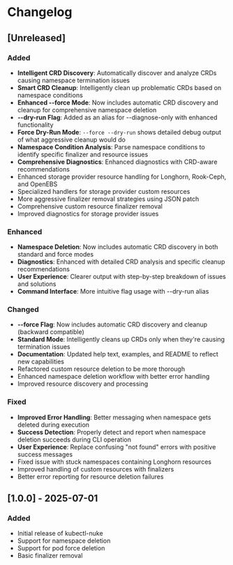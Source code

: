 # Changelog

## [Unreleased]
### Added
- **Intelligent CRD Discovery**: Automatically discover and analyze CRDs causing namespace termination issues
- **Smart CRD Cleanup**: Intelligently clean up problematic CRDs based on namespace conditions
- **Enhanced --force Mode**: Now includes automatic CRD discovery and cleanup for comprehensive namespace deletion
- **--dry-run Flag**: Added as an alias for --diagnose-only with enhanced functionality
- **Force Dry-Run Mode**: `--force --dry-run` shows detailed debug output of what aggressive cleanup would do
- **Namespace Condition Analysis**: Parse namespace conditions to identify specific finalizer and resource issues
- **Comprehensive Diagnostics**: Enhanced diagnostics with CRD-aware recommendations
- Enhanced storage provider resource handling for Longhorn, Rook-Ceph, and OpenEBS
- Specialized handlers for storage provider custom resources
- More aggressive finalizer removal strategies using JSON patch
- Comprehensive custom resource finalizer removal
- Improved diagnostics for storage provider issues

### Enhanced
- **Namespace Deletion**: Now includes automatic CRD discovery in both standard and force modes
- **Diagnostics**: Enhanced with detailed CRD analysis and specific cleanup recommendations
- **User Experience**: Clearer output with step-by-step breakdown of issues and solutions
- **Command Interface**: More intuitive flag usage with --dry-run alias

### Changed
- **--force Flag**: Now includes automatic CRD discovery and cleanup (backward compatible)
- **Standard Mode**: Intelligently cleans up CRDs only when they're causing termination issues
- **Documentation**: Updated help text, examples, and README to reflect new capabilities
- Refactored custom resource deletion to be more thorough
- Enhanced namespace deletion workflow with better error handling
- Improved resource discovery and processing

### Fixed
- **Improved Error Handling**: Better messaging when namespace gets deleted during execution
- **Success Detection**: Properly detect and report when namespace deletion succeeds during CLI operation
- **User Experience**: Replace confusing "not found" errors with positive success messages
- Fixed issue with stuck namespaces containing Longhorn resources
- Improved handling of custom resources with finalizers
- Better error reporting for resource deletion failures

## [1.0.0] - 2025-07-01
### Added
- Initial release of kubectl-nuke
- Support for namespace deletion
- Support for pod force deletion
- Basic finalizer removal
